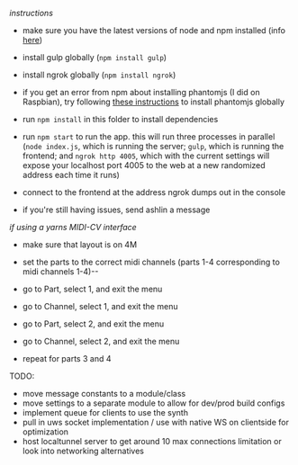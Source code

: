 *instructions*
 
* make sure you have the latest versions of node and npm installed (info [here](https://nodejs.org/en/download/package-manager/))

* install gulp globally (`npm install gulp`)
* install ngrok globally (`npm install ngrok`)
* if you get an error from npm about installing phantomjs (I did on Raspbian), try following [these instructions](https://www.bitpi.co/2015/02/10/installing-phantomjs-on-the-raspberry-pi/) to install phantomjs globally
* run `npm install` in this folder to install dependencies
* run `npm start` to run the app. this will run three processes in parallel (`node index.js`, which is running the server; `gulp`, which is running the frontend; and `ngrok http 4005`, which with the current settings will expose your localhost port 4005 to the web at a new randomized address each time it runs)
* connect to the frontend at the address ngrok dumps out in the console
* if you're still having issues, send ashlin a message
 

*if using a yarns MIDI-CV interface*
* make sure that layout is on 4M
* set the parts to the correct midi channels (parts 1-4 corresponding to midi channels 1-4)--

* go to Part, select 1, and exit the menu
* go to Channel, select 1, and exit the menu
* go to Part, select 2, and exit the menu
* go to Channel, select 2, and exit the menu
* repeat for parts 3 and 4


TODO:
* move message constants to a module/class
* move settings to a separate module to allow
    for dev/prod build configs
* implement queue for clients to use the synth
* pull in uws socket implementation / use with native WS on clientside for optimization
* host localtunnel server to get around 10 max connections limitation or look into networking alternatives
